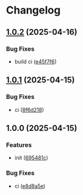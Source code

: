 # Changelog

## [1.0.2](https://github.com/KarinJS/ws/compare/v1.0.1...v1.0.2) (2025-04-16)


### Bug Fixes

* build ci ([e45f7f6](https://github.com/KarinJS/ws/commit/e45f7f6ce3906c3aba6934347e6ccaf2116d467c))

## [1.0.1](https://github.com/KarinJS/ws/compare/v1.0.0...v1.0.1) (2025-04-15)


### Bug Fixes

* ci ([8f6d218](https://github.com/KarinJS/ws/commit/8f6d2181623816e45b4bafada6e52f4be9f3378f))

## 1.0.0 (2025-04-15)


### Features

* init ([695481c](https://github.com/KarinJS/ws/commit/695481c001cfadb6f30d663e21d870b0396e3170))


### Bug Fixes

* ci ([e8d8a5e](https://github.com/KarinJS/ws/commit/e8d8a5e6243ab513262649e0f4c4716a57bd5290))
